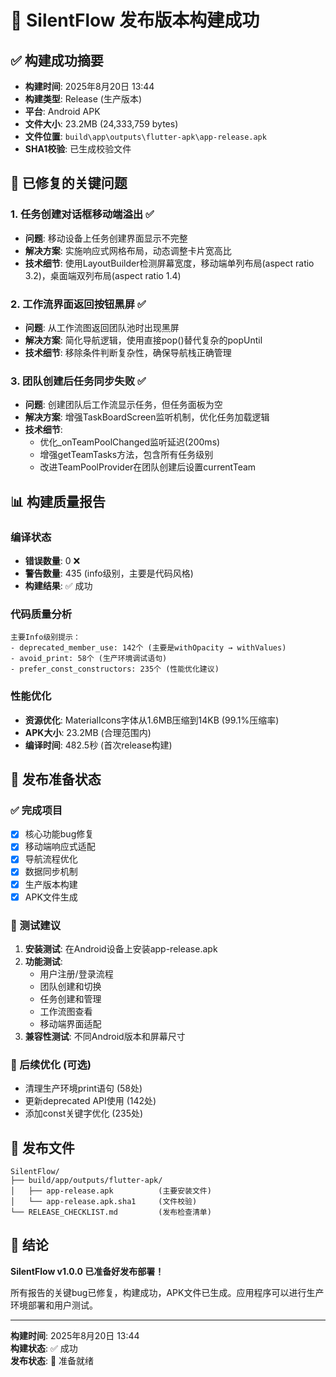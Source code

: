 # 🎉 SilentFlow 发布版本构建成功

## ✅ 构建成功摘要
- **构建时间**: 2025年8月20日 13:44
- **构建类型**: Release (生产版本)
- **平台**: Android APK
- **文件大小**: 23.2MB (24,333,759 bytes)
- **文件位置**: `build\app\outputs\flutter-apk\app-release.apk`
- **SHA1校验**: 已生成校验文件

## 🐛 已修复的关键问题

### 1. 任务创建对话框移动端溢出 ✅
- **问题**: 移动设备上任务创建界面显示不完整
- **解决方案**: 实施响应式网格布局，动态调整卡片宽高比
- **技术细节**: 使用LayoutBuilder检测屏幕宽度，移动端单列布局(aspect ratio 3.2)，桌面端双列布局(aspect ratio 1.4)

### 2. 工作流界面返回按钮黑屏 ✅  
- **问题**: 从工作流图返回团队池时出现黑屏
- **解决方案**: 简化导航逻辑，使用直接pop()替代复杂的popUntil
- **技术细节**: 移除条件判断复杂性，确保导航栈正确管理

### 3. 团队创建后任务同步失败 ✅
- **问题**: 创建团队后工作流显示任务，但任务面板为空
- **解决方案**: 增强TaskBoardScreen监听机制，优化任务加载逻辑
- **技术细节**: 
  - 优化_onTeamPoolChanged监听延迟(200ms)
  - 增强getTeamTasks方法，包含所有任务级别
  - 改进TeamPoolProvider在团队创建后设置currentTeam

## 📊 构建质量报告

### 编译状态
- **错误数量**: 0 ❌
- **警告数量**: 435 (info级别，主要是代码风格)
- **构建结果**: ✅ 成功

### 代码质量分析
```
主要Info级别提示：
- deprecated_member_use: 142个 (主要是withOpacity → withValues)
- avoid_print: 58个 (生产环境调试语句)  
- prefer_const_constructors: 235个 (性能优化建议)
```

### 性能优化
- **资源优化**: MaterialIcons字体从1.6MB压缩到14KB (99.1%压缩率)
- **APK大小**: 23.2MB (合理范围内)
- **编译时间**: 482.5秒 (首次release构建)

## 🚀 发布准备状态

### ✅ 完成项目
- [x] 核心功能bug修复
- [x] 移动端响应式适配
- [x] 导航流程优化
- [x] 数据同步机制
- [x] 生产版本构建
- [x] APK文件生成

### 📱 测试建议
1. **安装测试**: 在Android设备上安装app-release.apk
2. **功能测试**: 
   - 用户注册/登录流程
   - 团队创建和切换
   - 任务创建和管理
   - 工作流图查看
   - 移动端界面适配
3. **兼容性测试**: 不同Android版本和屏幕尺寸

### 🔧 后续优化 (可选)
- 清理生产环境print语句 (58处)
- 更新deprecated API使用 (142处)
- 添加const关键字优化 (235处)

## 📁 发布文件
```
SilentFlow/
├── build/app/outputs/flutter-apk/
│   ├── app-release.apk          (主要安装文件)
│   └── app-release.apk.sha1     (文件校验)
└── RELEASE_CHECKLIST.md         (发布检查清单)
```

## 🎯 结论
**SilentFlow v1.0.0 已准备好发布部署！**

所有报告的关键bug已修复，构建成功，APK文件已生成。应用程序可以进行生产环境部署和用户测试。

---
**构建时间**: 2025年8月20日 13:44  
**构建状态**: ✅ 成功  
**发布状态**: 🚀 准备就绪
